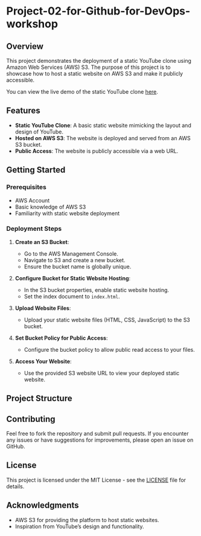 # Project-02-for-Github-for-DevOps-workshop

## Overview

This project demonstrates the deployment of a static YouTube clone using Amazon Web Services (AWS) S3. The purpose of this project is to showcase how to host a static website on AWS S3 and make it publicly accessible.

You can view the live demo of the static YouTube clone [here](http://youtube-clone12.s3-website-us-east-1.amazonaws.com/).

## Features

- **Static YouTube Clone**: A basic static website mimicking the layout and design of YouTube.
- **Hosted on AWS S3**: The website is deployed and served from an AWS S3 bucket.
- **Public Access**: The website is publicly accessible via a web URL.

## Getting Started

### Prerequisites

- AWS Account
- Basic knowledge of AWS S3
- Familiarity with static website deployment

### Deployment Steps

1. **Create an S3 Bucket**:
   - Go to the AWS Management Console.
   - Navigate to S3 and create a new bucket.
   - Ensure the bucket name is globally unique.

2. **Configure Bucket for Static Website Hosting**:
   - In the S3 bucket properties, enable static website hosting.
   - Set the index document to `index.html`.

3. **Upload Website Files**:
   - Upload your static website files (HTML, CSS, JavaScript) to the S3 bucket.

4. **Set Bucket Policy for Public Access**:
   - Configure the bucket policy to allow public read access to your files.

5. **Access Your Website**:
   - Use the provided S3 website URL to view your deployed static website.

## Project Structure


## Contributing

Feel free to fork the repository and submit pull requests. If you encounter any issues or have suggestions for improvements, please open an issue on GitHub.

## License

This project is licensed under the MIT License - see the [LICENSE](LICENSE) file for details.

## Acknowledgments

- AWS S3 for providing the platform to host static websites.
- Inspiration from YouTube’s design and functionality.

